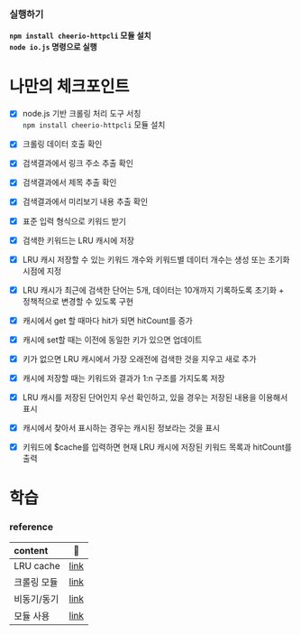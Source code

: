 ### 실행하기
**`npm install cheerio-httpcli` 모듈 설치** <br>
**`node io.js` 명령으로 실행** <br>

# 나만의 체크포인트
- [X]  node.js 기반 크롤링 처리 도구 서칭 </br>
`npm install cheerio-httpcli` 모듈 설치
- [X]  크롤링 데이터 호출 확인
- [X]  검색결과에서 링크 주소 추출 확인
- [X]  검색결과에서 제목 추출 확인
- [X]  검색결과에서 미리보기 내용 추출 확인
- [X]  표준 입력 형식으로 키워드 받기
- [X]  검색한 키워드는  LRU 캐시에 저장
- [X]  LRU 캐시 저장할 수 있는 키워드 개수와 키워드별 데이터 개수는 생성 또는 초기화 시점에 지정
- [X]  LRU 캐시가 최근에 검색한 단어는 5개, 데이터는 10개까지 기록하도록 초기화 + 정책적으로 변경할 수 있도록 구현
- [X]  캐시에서 get 할 때마다 hit가 되면 hitCount를 증가
- [X]  캐시에 set할 때는 이전에 동일한 키가 있으면 업데이트
- [X]  키가 없으면 LRU 캐시에서 가장 오래전에 검색한 것을 지우고 새로 추가
- [X]  캐시에 저장할 때는 키워드와 결과가 1:n 구조를 가지도록 저장
- [X]  LRU 캐시를 저장된 단어인지 우선 확인하고, 있을 경우는 저장된 내용을 이용해서 표시
- [X]  캐시에서 찾아서 표시하는 경우는 캐시된 정보라는 것을 표시
- [X]  키워드에 $cache를 입력하면 현재 LRU 캐시에 저장된 키워드 목록과 hitCount를 출력


# 학습 
### reference
|content|🔗|
|:---|:---:|
|LRU cache|[link](https://progressivecoder.com/wp-content/cache/all/lru-cache-implementation-using-javascript-linked-list-and-objects/index.html)|
|크롤링 모듈|[link](https://www.npmjs.com/package/cheerio-httpcli)|
|비동기/동기|[link](https://joshua1988.github.io/web-development/javascript/promise-for-beginners/)|
|모듈 사용|[link](https://velog.io/@bining/node.js-%EB%AA%A8%EB%93%88-%EC%82%AC%EC%9A%A9%ED%95%98%EA%B8%B0-Common-JS)|